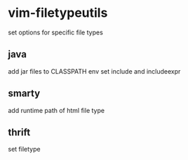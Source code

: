 vim-filetypeutils
=================
set options for specific file types

java
----
add jar files to CLASSPATH env
set include and includeexpr

smarty
------
add runtime path of html file type

thrift
------
set filetype
